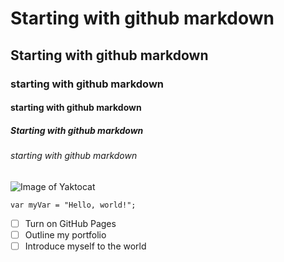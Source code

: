 # Starting with github markdown
## Starting with github markdown
### starting with github markdown
#### starting with github markdown
##### Starting with github markdown
###### starting with github markdown
![Image of Yaktocat](https://octodex.github.com/images/yaktocat.png)


```var myVar = "Hello, world!"; ```

- [ ] Turn on GitHub Pages
- [ ] Outline my portfolio
- [ ] Introduce myself to the world
